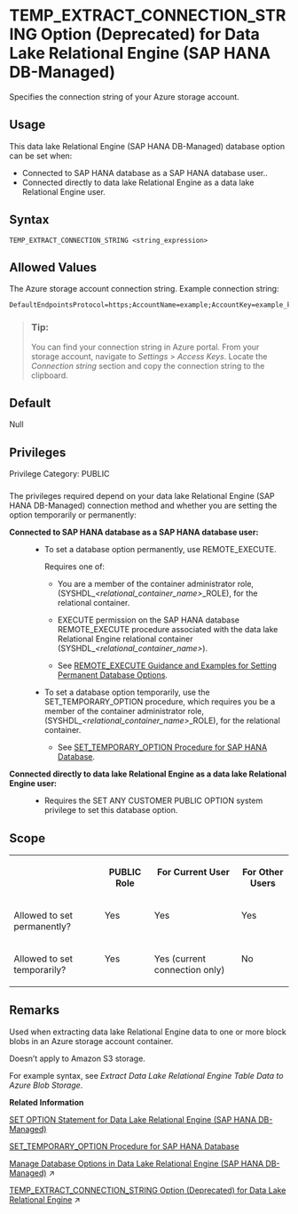 <!-- loio102fce67fe5341fa983aca0a4e3143a7 -->

# TEMP\_EXTRACT\_CONNECTION\_STRING Option \(Deprecated\) for Data Lake Relational Engine \(SAP HANA DB-Managed\)

Specifies the connection string of your Azure storage account.



<a name="loio102fce67fe5341fa983aca0a4e3143a7__section_dzz_4jj_kyb"/>

## Usage

This data lake Relational Engine \(SAP HANA DB-Managed\) database option can be set when:

-   Connected to SAP HANA database as a SAP HANA database user..
-   Connected directly to data lake Relational Engine as a data lake Relational Engine user.



<a name="loio102fce67fe5341fa983aca0a4e3143a7__section_fhr_pvh_mrb"/>

## Syntax

```
TEMP_EXTRACT_CONNECTION_STRING <string_expression>
```



<a name="loio102fce67fe5341fa983aca0a4e3143a7__section_pdb_qvh_mrb"/>

## Allowed Values

The Azure storage account connection string. Example connection string:

```
DefaultEndpointsProtocol=https;AccountName=example;AccountKey=example_key;EndpointSuffix=core.windows.net
```

> ### Tip:  
> You can find your connection string in Azure portal. From your storage account, navigate to *Settings* \> *Access Keys*. Locate the *Connection string* section and copy the connection string to the clipboard.



<a name="loio102fce67fe5341fa983aca0a4e3143a7__section_qjv_rvh_mrb"/>

## Default

Null



<a name="loio102fce67fe5341fa983aca0a4e3143a7__section_dxv_yqc_dxb"/>

## Privileges

Privilege Category: PUBLIC



### 

The privileges required depend on your data lake Relational Engine \(SAP HANA DB-Managed\) connection method and whether you are setting the option temporarily or permanently:


<dl>
<dt><b>

Connected to SAP HANA database as a SAP HANA database user:

</b></dt>
<dd>

-   To set a database option permanently, use REMOTE\_EXECUTE.

    Requires one of:

    -   You are a member of the container administrator role, \(SYSHDL\_*<relational\_container\_name\>*\_ROLE\), for the relational container.
    -   EXECUTE permission on the SAP HANA database REMOTE\_EXECUTE procedure associated with the data lake Relational Engine relational container \(SYSHDL\_*<relational\_container\_name\>*\).

    -   See [REMOTE\_EXECUTE Guidance and Examples for Setting Permanent Database Options](remote-execute-guidance-and-examples-for-setting-permanent-database-options-0023bea.md).


-   To set a database option temporarily, use the SET\_TEMPORARY\_OPTION procedure, which requires you be a member of the container administrator role, \(SYSHDL\_*<relational\_container\_name\>*\_ROLE\), for the relational container.

    -   See [SET\_TEMPORARY\_OPTION Procedure for SAP HANA Database](../080-sap-hana-database-for-data-lake-relational-engine/set-temporary-option-procedure-for-sap-hana-database-abcd703.md).





</dd><dt><b>

Connected directly to data lake Relational Engine as a data lake Relational Engine user:

</b></dt>
<dd>

-   Requires the SET ANY CUSTOMER PUBLIC OPTION system privilege to set this database option.



</dd>
</dl>



<a name="loio102fce67fe5341fa983aca0a4e3143a7__section_n11_tvh_mrb"/>

## Scope


<table>
<tr>
<th valign="top">

 

</th>
<th valign="top">

PUBLIC Role

</th>
<th valign="top">

For Current User

</th>
<th valign="top">

For Other Users

</th>
</tr>
<tr>
<td valign="top">

Allowed to set permanently?

</td>
<td valign="top">

Yes

</td>
<td valign="top">

Yes

</td>
<td valign="top">

Yes

</td>
</tr>
<tr>
<td valign="top">

Allowed to set temporarily?

</td>
<td valign="top">

Yes

</td>
<td valign="top">

Yes \(current connection only\)

</td>
<td valign="top">

No

</td>
</tr>
</table>



<a name="loio102fce67fe5341fa983aca0a4e3143a7__section_mpk_tvh_mrb"/>

## Remarks

Used when extracting data lake Relational Engine data to one or more block blobs in an Azure storage account container.

Doesn’t apply to Amazon S3 storage.

For example syntax, see *Extract Data Lake Relational Engine Table Data to Azure Blob Storage*.

**Related Information**  


[SET OPTION Statement for Data Lake Relational Engine \(SAP HANA DB-Managed\)](../030-sql-statements/set-option-statement-for-data-lake-relational-engine-sap-hana-db-managed-84a37a4.md "Changes options that affect the behavior of the database and its compatibility with Transact-SQL. Setting the value of an option can change the behavior for all users or an individual user, in either a temporary or permanent scope.")

[SET\_TEMPORARY\_OPTION Procedure for SAP HANA Database](../080-sap-hana-database-for-data-lake-relational-engine/set-temporary-option-procedure-for-sap-hana-database-abcd703.md "Grant database options temporarily for the current connection only on a data lake Relational Engine relational container.")

[Manage Database Options in Data Lake Relational Engine (SAP HANA DB-Managed)](https://help.sap.com/viewer/9220e7fec0fe4503b5c5a6e21d584e63/2024_1_QRC/en-US/964f12eb2961478b8205f5bfd8ee2ec6.html "Data lake Relational Engine database options are configurable settings that change the way the data lake Relational Engine instance behaves or performs.") :arrow_upper_right:

[TEMP_EXTRACT_CONNECTION_STRING Option (Deprecated) for Data Lake Relational Engine](https://help.sap.com/viewer/19b3964099384f178ad08f2d348232a9/2024_1_QRC/en-US/b96926be0fc140889e7cefa3565b0f1f.html "Specifies the connection string of your Azure storage account.") :arrow_upper_right:

